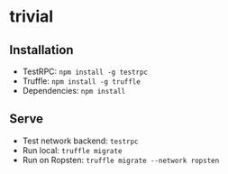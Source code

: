 # trivial

## Installation

- TestRPC: `npm install -g testrpc`
- Truffle: `npm install -g truffle`
- Dependencies: `npm install`

## Serve

- Test network backend: `testrpc`
- Run local: `truffle migrate`
- Run on Ropsten: `truffle migrate --network ropsten`
